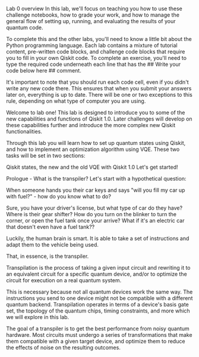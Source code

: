 Lab 0 overview
In this lab, we'll focus on teaching you how to use these challenge notebooks, how to grade your work, and how to manage the general flow of setting up, running, and evaluating the results of your quantum code.

To complete this and the other labs, you'll need to know a little bit about the Python programming language. Each lab contains a mixture of tutorial content, pre-written code blocks, and challenge code blocks that require you to fill in your own Qiskit code. To complete an exercise, you'll need to type the required code underneath each line that has the ## Write your code below here ## comment.

It's important to note that you should run each code cell, even if you didn't write any new code there. This ensures that when you submit your answers later on, everything is up to date. There will be one or two exceptions to this rule, depending on what type of computer you are using.


Welcome to lab one! This lab is designed to introduce you to some of the new capabilities and functions of Qiskit 1.0. Later challenges will develop on these capabilities further and introduce the more complex new Qiskit functionalities.

Through this lab you will learn how to set up quantum states using Qiskit, and how to implement an optimization algorithm using VQE. These two tasks will be set in two sections:

Qiskit states, the new and the old
VQE with Qiskit 1.0
Let's get started!


Prologue - What is the transpiler?
Let's start with a hypothetical question:

When someone hands you their car keys and says "will you fill my car up with fuel?" - how do you know what to do?

Sure, you have your driver's license, but what type of car do they have? Where is their gear shifter? How do you turn on the blinker to turn the corner, or open the fuel tank once your arrive? What if it's an electric car that doesn't even have a fuel tank??

Luckily, the human brain is smart. It is able to take a set of instructions and adapt them to the vehicle being used.

That, in essence, is the transpiler.

Transpilation is the process of taking a given input circuit and rewriting it to an equivalent circuit for a specific quantum device, and/or to optimize the circuit for execution on a real quantum system.

This is necessary because not all quantum devices work the same way. The instructions you send to one device might not be compatible with a different quantum backend. Transpilation operates in terms of a device's basis gate set, the topology of the quantum chips, timing constraints, and more which we will explore in this lab.

The goal of a transpiler is to get the best performance from noisy quantum hardware. Most circuits must undergo a series of transformations that make them compatible with a given target device, and optimize them to reduce the effects of noise on the resulting outcomes.
